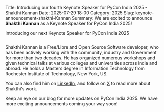 Title: Introducing our fourth Keynote Speaker for PyCon India 2025 - Shakthi Kannan
Date: 2025-07-29 18:00
Category: 2025
Slug: keynote-announcement-shakthi-Kannan
Summary: We are excited to announce **Shakthi Kannan** as a Keynote Speaker for PyCon India 2025!

Introducing our next Keynote Speaker for PyCon India 2025

<p align="center" data-aos="fade-right"  data-aos-duration="1000">
    <img src="{static}/images/2025/shakthikannan.png" alt="" class="img-fluid" style="border-radius: 10%; max-height: 350px;">
</p>

Shakthi Kannan is a Free/Libre and Open Source Software developer, who has been actively working with the community, industry and Government for more than two decades. He has organized numerous workshops and given technical talks at various colleges and universities across India and abroad. He holds a Masters degree in Information Technology from Rochester Institute of Technology, New York, US.

You can also find him on [LinkedIn](https://www.linkedin.com/in/shakthimaan/), and follow on [X](https://x.com/shakthimaan) to read more about Shakthi's work.

Keep an eye on our blog for more updates on PyCon India 2025. We have more exciting announcements coming your way soon!
